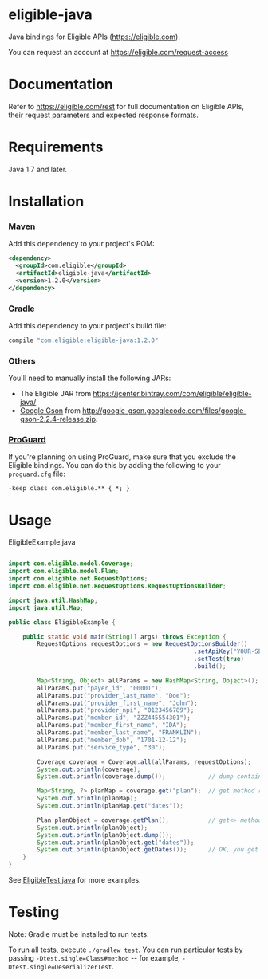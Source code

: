 # eligible-java

Java bindings for Eligible APIs (https://eligible.com).

You can request an account at https://eligible.com/request-access



Documentation
=============

Refer to https://eligible.com/rest for full documentation on Eligible APIs, their request parameters
and expected response formats.



Requirements
============

Java 1.7 and later.


Installation
============

### Maven

Add this dependency to your project's POM:

```xml
<dependency>
  <groupId>com.eligible</groupId>
  <artifactId>eligible-java</artifactId>
  <version>1.2.0</version>
</dependency>
```

### Gradle

Add this dependency to your project's build file:

```groovy
compile "com.eligible:eligible-java:1.2.0"
```

### Others

You'll need to manually install the following JARs:

* The Eligible JAR from https://jcenter.bintray.com/com/eligible/eligible-java/
* [Google Gson](http://code.google.com/p/google-gson/) from <http://google-gson.googlecode.com/files/google-gson-2.2.4-release.zip>.

### [ProGuard](http://proguard.sourceforge.net/)

If you're planning on using ProGuard, make sure that you exclude the Eligible bindings. You can do this by adding the following to your `proguard.cfg` file:

    -keep class com.eligible.** { *; }

Usage
=====

EligibleExample.java

```java

import com.eligible.model.Coverage;
import com.eligible.model.Plan;
import com.eligible.net.RequestOptions;
import com.eligible.net.RequestOptions.RequestOptionsBuilder;

import java.util.HashMap;
import java.util.Map;

public class EligibleExample {

    public static void main(String[] args) throws Exception {
        RequestOptions requestOptions = new RequestOptionsBuilder()
                                                    .setApiKey("YOUR-SECRET-KEY")
                                                    .setTest(true)
                                                    .build();

        Map<String, Object> allParams = new HashMap<String, Object>();
        allParams.put("payer_id", "00001");
        allParams.put("provider_last_name", "Doe");
        allParams.put("provider_first_name", "John");
        allParams.put("provider_npi", "0123456789");
        allParams.put("member_id", "ZZZ445554301");
        allParams.put("member_first_name", "IDA");
        allParams.put("member_last_name", "FRANKLIN");
        allParams.put("member_dob", "1701-12-12");
        allParams.put("service_type", "30");

        Coverage coverage = Coverage.all(allParams, requestOptions);
        System.out.println(coverage);
        System.out.println(coverage.dump());            // dump contains raw parameters.

        Map<String, ?> planMap = coverage.get("plan");  // get method returns raw parameters
        System.out.println(planMap);
        System.out.println(planMap.get("dates"));

        Plan planObject = coverage.getPlan();           // get<> methods return Object representation
        System.out.println(planObject);
        System.out.println(planObject.dump());
        System.out.println(planObject.get("dates"));
        System.out.println(planObject.getDates());      // OK, you get the idea now :D
    }
}
```

See [EligibleTest.java](https://github.com/eligible/eligible-java/blob/master/src/test/java/com/eligible/EligibleTest.java) for more examples.

Testing
=======

Note: Gradle must be installed to run tests.

To run all tests, execute `./gradlew test`. You can run particular tests by passing `-Dtest.single=Class#method` -- for example, `-Dtest.single=DeserializerTest`.

